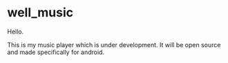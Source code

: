 # well_music
Hello.

This is my music player which is under development.
It will be open source and made specifically for android. 
